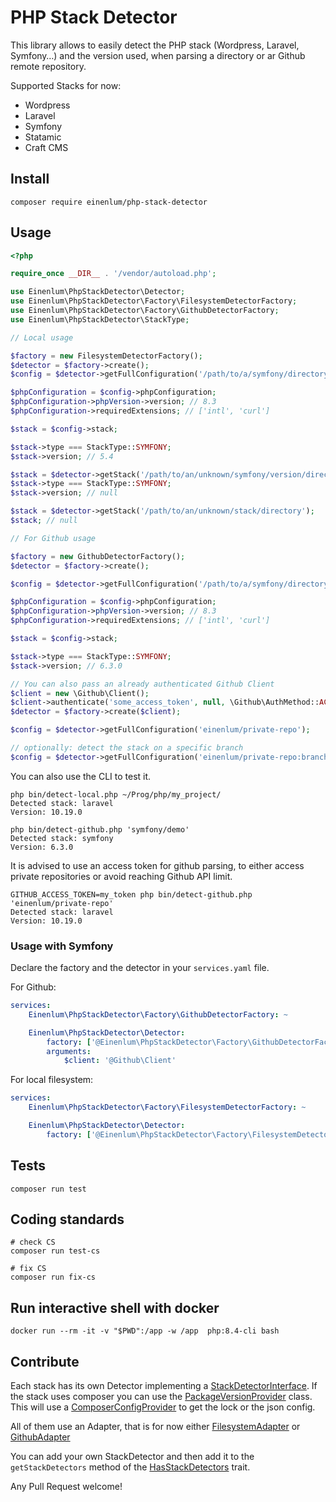 # PHP Stack Detector

This library allows to easily detect the PHP stack (Wordpress, Laravel, Symfony…) and the version used, when parsing a directory or ar Github remote repository.

Supported Stacks for now:

- Wordpress
- Laravel
- Symfony
- Statamic
- Craft CMS

## Install

```
composer require einenlum/php-stack-detector
```

## Usage

```php
<?php

require_once __DIR__ . '/vendor/autoload.php';

use Einenlum\PhpStackDetector\Detector;
use Einenlum\PhpStackDetector\Factory\FilesystemDetectorFactory;
use Einenlum\PhpStackDetector\Factory\GithubDetectorFactory;
use Einenlum\PhpStackDetector\StackType;

// Local usage

$factory = new FilesystemDetectorFactory();
$detector = $factory->create();
$config = $detector->getFullConfiguration('/path/to/a/symfony/directory');

$phpConfiguration = $config->phpConfiguration;
$phpConfiguration->phpVersion->version; // 8.3
$phpConfiguration->requiredExtensions; // ['intl', 'curl']

$stack = $config->stack;

$stack->type === StackType::SYMFONY;
$stack->version; // 5.4

$stack = $detector->getStack('/path/to/an/unknown/symfony/version/directory');
$stack->type === StackType::SYMFONY;
$stack->version; // null

$stack = $detector->getStack('/path/to/an/unknown/stack/directory');
$stack; // null

// For Github usage

$factory = new GithubDetectorFactory();
$detector = $factory->create();

$config = $detector->getFullConfiguration('/path/to/a/symfony/directory');

$phpConfiguration = $config->phpConfiguration;
$phpConfiguration->phpVersion->version; // 8.3
$phpConfiguration->requiredExtensions; // ['intl', 'curl']

$stack = $config->stack;

$stack->type === StackType::SYMFONY;
$stack->version; // 6.3.0

// You can also pass an already authenticated Github Client
$client = new \Github\Client();
$client->authenticate('some_access_token', null, \Github\AuthMethod::ACCESS_TOKEN);
$detector = $factory->create($client);

$config = $detector->getFullConfiguration('einenlum/private-repo');

// optionally: detect the stack on a specific branch 
$config = $detector->getFullConfiguration('einenlum/private-repo:branch-name');
```

You can also use the CLI to test it.

```
php bin/detect-local.php ~/Prog/php/my_project/
Detected stack: laravel
Version: 10.19.0

php bin/detect-github.php 'symfony/demo'
Detected stack: symfony
Version: 6.3.0
```

It is advised to use an access token for github parsing, to either access private repositories or avoid reaching Github API limit.

```
GITHUB_ACCESS_TOKEN=my_token php bin/detect-github.php 'einenlum/private-repo'
Detected stack: laravel
Version: 10.19.0
```

### Usage with Symfony

Declare the factory and the detector in your `services.yaml` file.

For Github:

```yaml
services:
    Einenlum\PhpStackDetector\Factory\GithubDetectorFactory: ~

    Einenlum\PhpStackDetector\Detector:
        factory: ['@Einenlum\PhpStackDetector\Factory\GithubDetectorFactory', 'create']
        arguments:
            $client: '@Github\Client'
```

For local filesystem:

```yaml
services:
    Einenlum\PhpStackDetector\Factory\FilesystemDetectorFactory: ~

    Einenlum\PhpStackDetector\Detector:
        factory: ['@Einenlum\PhpStackDetector\Factory\FilesystemDetectorFactory', 'create']
```

## Tests

```
composer run test
```

## Coding standards

```
# check CS
composer run test-cs
```

```
# fix CS
composer run fix-cs
```

## Run interactive shell with docker

```shell
docker run --rm -it -v "$PWD":/app -w /app  php:8.4-cli bash
```

## Contribute

Each stack has its own Detector implementing a [StackDetectorInterface](src/StackDetectorInterface.php).
If the stack uses composer you can use the [PackageVersionProvider](src/Composer/PackageVersionProvider.php) class.
This will use a [ComposerConfigProvider](src/Composer/ComposerConfigProvider.php) to get the lock or the json config.

All of them use an Adapter, that is for now either [FilesystemAdapter](src/DirectoryCrawler/FilesystemAdapter.php) or [GithubAdapter](src/DirectoryCrawler/GithubAdapter.php)

You can add your own StackDetector and then add it to the `getStackDetectors` method of the [HasStackDetectors](src/Factory/HasStackDetectors.php) trait.

Any Pull Request welcome!
